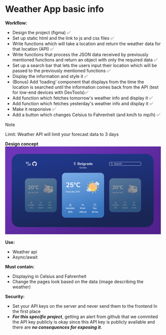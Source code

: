# Weather App basic info
**Workflow:**
-	Design the project (figma) ✅
-	Set up static html and the link to js and css files ✅
-	Write functions which will take a location and return the weather data for that location (API) ✅
-	Write functions that process the JSON data received by previously mentioned functions and return an object with only the required data ✅
-	Set up a search bar that lets the users input their location which will be passed to the previously mentioned functions ✅
-	Display the information and style it ✅
-	(Bonus) Add ‘loading’ component that displays from the time the location is searched until the information comes back from the API (test for low-end devices with DevTools)✅
- Add function which fetches tomorrow's weather info and display it ✅
- Add function which fetches yesterday's weather info and display it ✅
- Make it responsive ✅
- Add a button which changes Celsius to Fahrenheit (and km/h to mp/h) ✅

> [!NOTE]
> Limit: Weather API will limit your forecast data to 3 days

**Design concept**
![alt text](imgs/design.png)

**Use:**
-	Weather api
-	Async/await

**Must contain:**
-	Displaying in Celsius and Fahrenheit
-	Change the pages look based on the data (image describing the weather)

**Security:**
-	Set your API keys on the server and never send them to the frontend In the first place 
-	***For this specific project***, getting an alert from github that we commited the API key publicly is okay since this API key is publicly available and there are ***no consequences for exposing it***.
